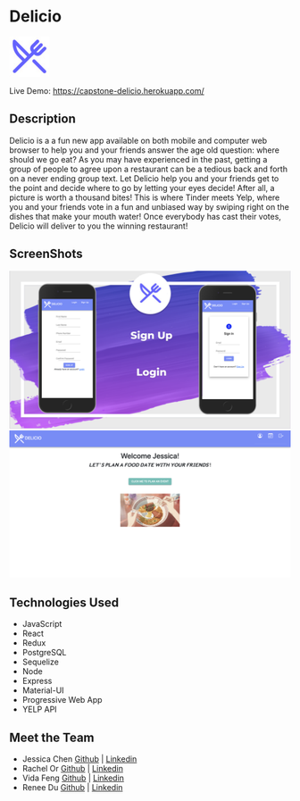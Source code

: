 # Delicio

![Logo](./public/images/logo72.png)

Live Demo: https://capstone-delicio.herokuapp.com/

## Description

Delicio is a a fun new app available on both mobile and computer web browser to help you and your friends answer the age old question: where should we go eat? As you may have experienced in the past, getting a group of people to agree upon a restaurant can be a tedious back and forth on a never ending group text. Let Delicio help you and your friends get to the point and decide where to go by letting your eyes decide! After all, a picture is worth a thousand bites! This is where Tinder meets Yelp, where you and your friends vote in a fun and unbiased way by swiping right on the dishes that make your mouth water! Once everybody has cast their votes, Delicio will deliver to you the winning restaurant!

## ScreenShots

![Mobile](./public/images/signOnPage.png)
![HomePage](./public/images/home.png)

## Technologies Used

- JavaScript
- React
- Redux
- PostgreSQL
- Sequelize
- Node
- Express
- Material-UI
- Progressive Web App
- YELP API

## Meet the Team

- Jessica Chen [Github](https://github.com/yajessicachen) | [Linkedin](https://www.linkedin.com/in/yajessicachen/)
- Rachel Or [Github](https://github.com/rachelor7) | [Linkedin](https://www.linkedin.com/in/or-rachel/)
- Vida Feng [Github](https://github.com/vidafeng) | [Linkedin](https://www.linkedin.com/in/vidafeng/)
- Renee Du [Github](https://github.com/doozyu) | [Linkedin](https://www.linkedin.com/in/renee-du-35b28a237/)

